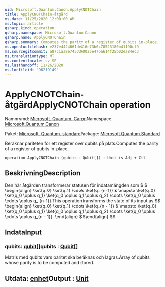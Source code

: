 ```yaml
---
uid: Microsoft.Quantum.Canon.ApplyCNOTChain
title: ApplyCNOTChain-åtgärd
ms.date: 11/25/2020 12:00:00 AM
ms.topic: article
qsharp.kind: operation
qsharp.namespace: Microsoft.Quantum.Canon
qsharp.name: ApplyCNOTChain
qsharp.summary: Computes the parity of a register of qubits in-place.
ms.openlocfilehash: e237e4424661de816e73b0c78523180b41190cf9
ms.sourcegitcommit: a87c1aa8e7453360025e47ba614f25b02ea84ec3
ms.translationtype: MT
ms.contentlocale: sv-SE
ms.lasthandoff: 11/26/2020
ms.locfileid: "96219149"
---
```

# <a name="applycnotchain-operation"></a><span data-ttu-id="b6d42-102">ApplyCNOTChain-åtgärd</span><span class="sxs-lookup"><span data-stu-id="b6d42-102">ApplyCNOTChain operation</span></span>

<span data-ttu-id="b6d42-103">Namnrymd: [Microsoft. Quantum. Canon](xref:Microsoft.Quantum.Canon)</span><span class="sxs-lookup"><span data-stu-id="b6d42-103">Namespace: [Microsoft.Quantum.Canon](xref:Microsoft.Quantum.Canon)</span></span>

<span data-ttu-id="b6d42-104">Paket: [Microsoft. Quantum. standard](https://nuget.org/packages/Microsoft.Quantum.Standard)</span><span class="sxs-lookup"><span data-stu-id="b6d42-104">Package: [Microsoft.Quantum.Standard](https://nuget.org/packages/Microsoft.Quantum.Standard)</span></span>


<span data-ttu-id="b6d42-105">Beräknar pariteten för ett register över qubits på plats.</span><span class="sxs-lookup"><span data-stu-id="b6d42-105">Computes the parity of a register of qubits in-place.</span></span>

```qsharp
operation ApplyCNOTChain (qubits : Qubit[]) : Unit is Adj + Ctl
```


## <a name="description"></a><span data-ttu-id="b6d42-106">Beskrivning</span><span class="sxs-lookup"><span data-stu-id="b6d42-106">Description</span></span>

<span data-ttu-id="b6d42-107">Den här åtgärden transformerar statusen för indatamängden som $ $ \begin{align} \ket{q_0} \ket{q_1} \cdots \ket{q_ {n-1}} & \mapsto \ket{q_0} \ket{q_0 \oplus q_1} \ket{q_0 \oplus q_1 \oplus q_2} \cdots \ket{q_0 \oplus \cdots \oplus q_ {n-1}}.</span><span class="sxs-lookup"><span data-stu-id="b6d42-107">This operation transforms the state of its input as $$ \begin{align} \ket{q_0} \ket{q_1} \cdots \ket{q_{n - 1}} & \mapsto \ket{q_0} \ket{q_0 \oplus q_1} \ket{q_0 \oplus q_1 \oplus q_2} \cdots \ket{q_0 \oplus \cdots \oplus q_{n - 1}}.</span></span>
<span data-ttu-id="b6d42-108">\end{align} $ $</span><span class="sxs-lookup"><span data-stu-id="b6d42-108">\end{align} $$</span></span>

## <a name="input"></a><span data-ttu-id="b6d42-109">Indata</span><span class="sxs-lookup"><span data-stu-id="b6d42-109">Input</span></span>

### <a name="qubits--qubit"></a><span data-ttu-id="b6d42-110">qubits: [qubit](xref:microsoft.quantum.lang-ref.qubit)[]</span><span class="sxs-lookup"><span data-stu-id="b6d42-110">qubits : [Qubit](xref:microsoft.quantum.lang-ref.qubit)[]</span></span>

<span data-ttu-id="b6d42-111">Matris med qubits vars paritet ska beräknas och lagras.</span><span class="sxs-lookup"><span data-stu-id="b6d42-111">Array of qubits whose parity is to be computed and stored.</span></span>



## <a name="output--unit"></a><span data-ttu-id="b6d42-112">Utdata: [enhet](xref:microsoft.quantum.lang-ref.unit)</span><span class="sxs-lookup"><span data-stu-id="b6d42-112">Output : [Unit](xref:microsoft.quantum.lang-ref.unit)</span></span>

